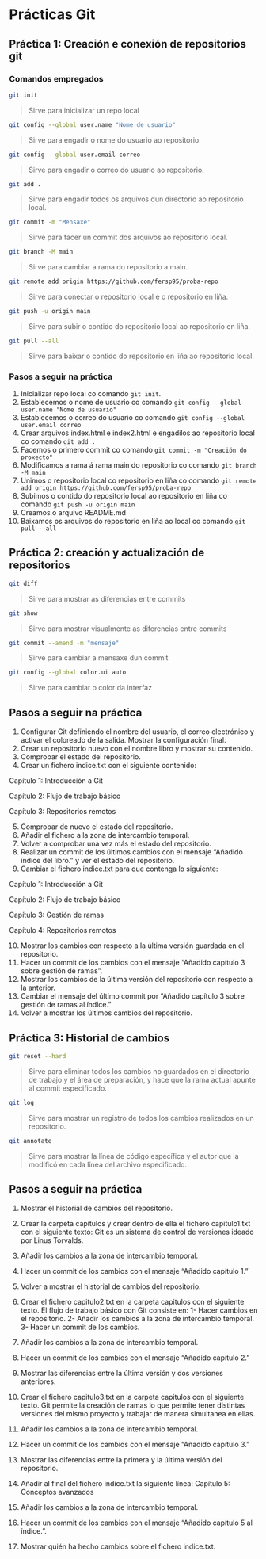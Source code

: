 # Prácticas Git

## Práctica 1: Creación e conexión de repositorios git

### Comandos empregados

```bash
git init
```
> Sirve para inicializar un repo local

```bash
git config --global user.name "Nome de usuario"
```
> Sirve para engadir o nome do usuario ao repositorio.

```bash
git config --global user.email correo
```
> Sirve para engadir o correo do usuario ao repositorio.

```bash
git add .
```
> Sirve para engadir todos os arquivos dun directorio ao repositorio local.

```bash
git commit -m "Mensaxe"
```
> Sirve para facer un commit dos arquivos ao repositorio local.

```bash
git branch -M main
```
> Sirve para cambiar a rama do repositorio a main.

```bash
git remote add origin https://github.com/fersp95/proba-repo
```
> Sirve para conectar o repositorio local e o repositorio en liña.

```bash
git push -u origin main
```
> Sirve para subir o contido do repositorio local ao repositorio en liña.

```bash
git pull --all
```
> Sirve para baixar o contido do repositorio en liña ao repositorio local.

### Pasos a seguir na práctica

1. Inicializar repo local co comando `git init`.
2. Establecemos o nome de usuario co comando `git config --global user.name "Nome de usuario"`
3. Establecemos o correo do usuario co comando `git config --global user.email correo`
4. Crear arquivos index.html e index2.html e engadilos ao repositorio local co comando `git add .`
5. Facemos o primero commit co comando `git commit -m "Creación do proxecto"`
6. Modificamos a rama á rama main do repositorio co comando `git branch -M main`
7. Unimos o repositorio local co repositorio en liña co comando `git remote add origin https://github.com/fersp95/proba-repo`
8. Subimos o contido do repositorio local ao repositorio en liña co comando `git push -u origin main`
9. Creamos o arquivo README.md
10. Baixamos os arquivos do repositorio en liña ao local co comando `git pull --all`

## Práctica 2: creación y actualización de repositorios

```bash
git diff
```
> Sirve para mostrar as diferencias entre commits

```bash
git show
```
> Sirve para mostrar visualmente as diferencias entre commits

```bash
git commit --amend -m "mensaje"
```
> Sirve para cambiar a mensaxe dun commit

```bash
git config --global color.ui auto
```
> Sirve para cambiar o color da interfaz

## Pasos a seguir na práctica

1. Configurar Git definiendo el nombre del usuario, el correo electrónico y activar el coloreado de la salida. Mostrar la configuración final.
2. Crear un repositorio nuevo con el nombre libro y mostrar su contenido.
3. Comprobar el estado del repositorio.
4. Crear un fichero indice.txt con el siguiente contenido:

Capítulo 1: Introducción a Git

Capítulo 2: Flujo de trabajo básico

Capítulo 3: Repositorios remotos

5. Comprobar de nuevo el estado del repositorio.
6. Añadir el fichero a la zona de intercambio temporal.
7. Volver a comprobar una vez más el estado del repositorio.
8. Realizar un commit de los últimos cambios con el mensaje “Añadido índice del libro.” y ver el estado del repositorio.
9. Cambiar el fichero indice.txt para que contenga lo siguiente:

Capítulo 1: Introducción a Git

Capítulo 2: Flujo de trabajo básico

Capítulo 3: Gestión de ramas

Capítulo 4: Repositorios remotos

10. Mostrar los cambios con respecto a la última versión guardada en el repositorio.
11. Hacer un commit de los cambios con el mensaje “Añadido capítulo 3 sobre gestión de ramas”.
12. Mostrar los cambios de la última versión del repositorio con respecto a la anterior.
13. Cambiar el mensaje del último commit por “Añadido capítulo 3 sobre gestión de ramas al índice.”
14. Volver a mostrar los últimos cambios del repositorio.


## Práctica 3: Historial de cambios

```bash
git reset --hard
```
> Sirve para eliminar todos los cambios no guardados en el directorio de trabajo y el área de preparación, y hace que la rama actual apunte al commit especificado.

```bash
git log
```
> Sirve para mostrar un registro de todos los cambios realizados en un repositorio.

```bash
git annotate
```
> Sirve para mostrar la línea de código específica y el autor que la modificó en cada línea del archivo especificado.

## Pasos a seguir na práctica

1. Mostrar el historial de cambios del repositorio.
2. Crear la carpeta capitulos y crear dentro de ella el fichero capitulo1.txt con el siguiente texto:
  Git es un sistema de control de versiones ideado por Linus Torvalds.

3. Añadir los cambios a la zona de intercambio temporal.
4. Hacer un commit de los cambios con el mensaje “Añadido capítulo 1.”
5. Volver a mostrar el historial de cambios del repositorio.
6. Crear el fichero capitulo2.txt en la carpeta capitulos con el siguiente texto.
  El flujo de trabajo básico con Git consiste en: 1- Hacer cambios en el repositorio. 2- Añadir los cambios a la zona de      intercambio temporal. 3- Hacer un commit de los cambios.

7. Añadir los cambios a la zona de intercambio temporal.
8. Hacer un commit de los cambios con el mensaje “Añadido capítulo 2.”
9. Mostrar las diferencias entre la última versión y dos versiones anteriores.
10. Crear el fichero capitulo3.txt en la carpeta capitulos con el siguiente texto.
  Git permite la creación de ramas lo que permite tener distintas versiones del mismo proyecto y trabajar de manera           simultanea en ellas.

11. Añadir los cambios a la zona de intercambio temporal.
12. Hacer un commit de los cambios con el mensaje “Añadido capítulo 3.”
13. Mostrar las diferencias entre la primera y la última versión del repositorio.
14. Añadir al final del fichero indice.txt la siguiente línea:
  Capítulo 5: Conceptos avanzados

15. Añadir los cambios a la zona de intercambio temporal.
16. Hacer un commit de los cambios con el mensaje “Añadido capítulo 5 al índice.”.
17. Mostrar quién ha hecho cambios sobre el fichero indice.txt.
